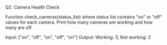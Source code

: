 Q2. Camera Health Check

Function check_cameras(status_list) where status list contains "on" or "off" values for each camera.
Print how many cameras are working and how many are off.

Input:
["on", "off", "on", "off", "on"]
Output:
Working: 3, Not working: 2